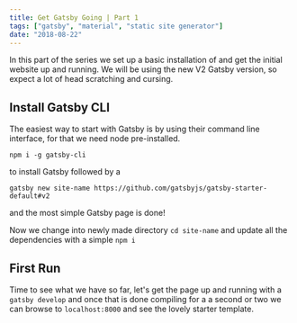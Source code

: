 ```yaml
---
title: Get Gatsby Going | Part 1
tags: ["gatsby", "material", "static site generator"]
date: "2018-08-22"
---
```

In this part of the series we set up a basic installation of and get the initial website up and running. We will be using the new V2 Gatsby version, so expect a lot of head scratching and cursing.

## Install Gatsby CLI

The easiest way to start with Gatsby is by using their command line interface, for that we need node pre-installed.

`npm i -g gatsby-cli`

to install Gatsby followed by a

`gatsby new site-name https://github.com/gatsbyjs/gatsby-starter-default#v2`

and the most simple Gatsby page is done!

Now we change into newly made directory `cd site-name` and update all the dependencies with a simple `npm i`

## First Run

Time to see what we have so far, let's get the page up and running with a `gatsby develop` and once that is done compiling for a a second or two we can browse to `localhost:8000` and see the lovely starter template.
